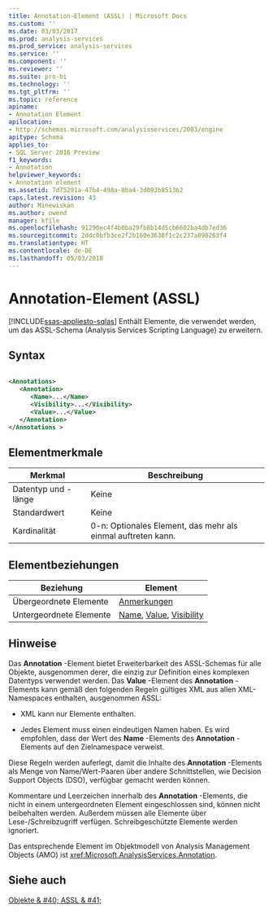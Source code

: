```yaml
---
title: Annotation-Element (ASSL) | Microsoft Docs
ms.custom: ''
ms.date: 03/03/2017
ms.prod: analysis-services
ms.prod_service: analysis-services
ms.service: ''
ms.component: ''
ms.reviewer: ''
ms.suite: pro-bi
ms.technology: ''
ms.tgt_pltfrm: ''
ms.topic: reference
apiname:
- Annotation Element
apilocation:
- http://schemas.microsoft.com/analysisservices/2003/engine
apitype: Schema
applies_to:
- SQL Server 2016 Preview
f1_keywords:
- Annotation
helpviewer_keywords:
- Annotation element
ms.assetid: 7d75291a-47b4-498a-8ba4-3d093b8513b2
caps.latest.revision: 43
author: Minewiskan
ms.author: owend
manager: kfile
ms.openlocfilehash: 91290ec4f4b0ba29fb8b14d5cb6602ba4db7ed36
ms.sourcegitcommit: 2ddc0bfb3ce2f2b160e3638f1c2c237a898263f4
ms.translationtype: HT
ms.contentlocale: de-DE
ms.lasthandoff: 05/03/2018
---
```

# <a name="annotation-element-assl"></a>Annotation-Element (ASSL)
[!INCLUDE[ssas-appliesto-sqlas](../../../includes/ssas-appliesto-sqlas.md)]
  Enthält Elemente, die verwendet werden, um das ASSL-Schema (Analysis Services Scripting Language) zu erweitern.  
  
## <a name="syntax"></a>Syntax  
  
```xml  
  
<Annotations>  
   <Annotation>  
      <Name>...</Name>  
      <Visibility>...</Visibility>  
      <Value>...</Value>  
   </Annotation>  
</Annotations >  
```  
  
## <a name="element-characteristics"></a>Elementmerkmale  
  
|Merkmal|Beschreibung|  
|--------------------|-----------------|  
|Datentyp und -länge|Keine|  
|Standardwert|Keine|  
|Kardinalität|0-n: Optionales Element, das mehr als einmal auftreten kann.|  
  
## <a name="element-relationships"></a>Elementbeziehungen  
  
|Beziehung|Element|  
|------------------|-------------|  
|Übergeordnete Elemente|[Anmerkungen](../../../analysis-services/scripting/collections/annotations-element-assl.md)|  
|Untergeordnete Elemente|[Name](../../../analysis-services/scripting/properties/name-element-assl.md), [Value](../../../analysis-services/scripting/properties/value-element-assl.md), [Visibility](../../../analysis-services/scripting/properties/visibility-element-assl.md)|  
  
## <a name="remarks"></a>Hinweise  
 Das **Annotation** -Element bietet Erweiterbarkeit des ASSL-Schemas für alle Objekte, ausgenommen derer, die einzig zur Definition eines komplexen Datentyps verwendet werden. Das **Value** -Element des **Annotation** -Elements kann gemäß den folgenden Regeln gültiges XML aus allen XML-Namespaces enthalten, ausgenommen ASSL:  
  
-   XML kann nur Elemente enthalten.  
  
-   Jedes Element muss einen eindeutigen Namen haben. Es wird empfohlen, dass der Wert des **Name** -Elements des **Annotation** -Elements auf den Zielnamespace verweist.  
  
 Diese Regeln werden auferlegt, damit die Inhalte des **Annotation** -Elements als Menge von Name/Wert-Paaren über andere Schnittstellen, wie Decision Support Objects (DSO), verfügbar gemacht werden können.  
  
 Kommentare und Leerzeichen innerhalb des **Annotation** -Elements, die nicht in einem untergeordneten Element eingeschlossen sind, können nicht beibehalten werden. Außerdem müssen alle Elemente über Lese-/Schreibzugriff verfügen. Schreibgeschützte Elemente werden ignoriert.  
  
 Das entsprechende Element im Objektmodell von Analysis Management Objects (AMO) ist <xref:Microsoft.AnalysisServices.Annotation>.  
  
## <a name="see-also"></a>Siehe auch  
 [Objekte & #40; ASSL & #41;](../../../analysis-services/scripting/objects/objects-assl.md)  
  
  
